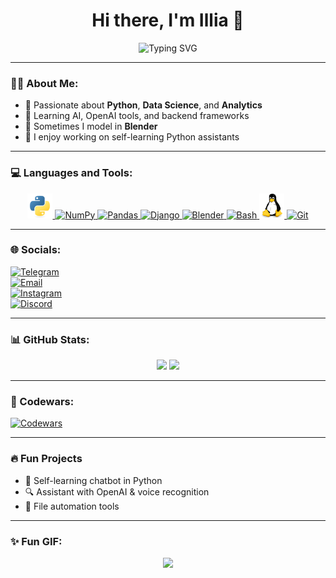 <h1 align="center">Hi there, I'm Illia 👋</h1>

<p align="center">
  <img src="https://readme-typing-svg.herokuapp.com?font=Fira+Code&duration=3000&pause=1000&color=58A6FF&center=true&vCenter=true&width=700&lines=Python+developer+focused+on+data+analysis;Learning+AI+%7C+Numpy+%7C+Pandas+%7C+Django+%7C+Blender" alt="Typing SVG" />
</p>


---

### 👨‍💻 About Me:

- 🧠 Passionate about **Python**, **Data Science**, and **Analytics**
- 🔭 Learning AI, OpenAI tools, and backend frameworks
- 🎨 Sometimes I model in **Blender**
- 💬 I enjoy working on self-learning Python assistants

---

### 💻 Languages and Tools:

<div align="center">
  <a href="https://www.python.org" target="_blank" rel="noreferrer">
    <img src="https://raw.githubusercontent.com/devicons/devicon/master/icons/python/python-original.svg" alt="Python" width="40" height="40"/>
  </a>
  <a href="https://numpy.org/" target="_blank" rel="noreferrer">
    <img src="https://cdn.jsdelivr.net/gh/devicons/devicon/icons/numpy/numpy-original.svg" alt="NumPy" width="40" height="40"/>
  </a>
  <a href="https://pandas.pydata.org/" target="_blank" rel="noreferrer">
    <img src="https://cdn.jsdelivr.net/gh/devicons/devicon/icons/pandas/pandas-original.svg" alt="Pandas" width="40" height="40"/>
  </a>
  <a href="https://www.djangoproject.com/" target="_blank" rel="noreferrer">
    <img src="https://cdn.worldvectorlogo.com/logos/django.svg" alt="Django" width="40" height="40"/>
  </a>
  <a href="https://openai.com" target="_blank" rel="noreferrer">
    <i class="fa-brands fa-openai"></i>
  </a>
  <a href="https://www.blender.org/" target="_blank" rel="noreferrer">
    <img src="https://download.blender.org/branding/community/blender_community_badge_white.svg" alt="Blender" width="40" height="40"/>
  </a>
  <a href="https://www.gnu.org/software/bash/" target="_blank" rel="noreferrer">
    <img src="https://www.vectorlogo.zone/logos/gnu_bash/gnu_bash-icon.svg" alt="Bash" width="40" height="40"/>
  </a>
  <a href="https://www.linux.org/" target="_blank" rel="noreferrer">
    <img src="https://raw.githubusercontent.com/devicons/devicon/master/icons/linux/linux-original.svg" alt="Linux" width="40" height="40"/>
  </a>
  <a href="https://git-scm.com/" target="_blank" rel="noreferrer">
    <img src="https://www.vectorlogo.zone/logos/git-scm/git-scm-icon.svg" alt="Git" width="40" height="40"/>
  </a>
</div>

---

### 🌐 Socials:

[![Telegram](https://img.shields.io/badge/Telegram-2CA5E0?style=for-the-badge&logo=telegram&logoColor=white)](https://t.me/your_username_here)  
[![Email](https://img.shields.io/badge/Email-D14836?style=for-the-badge&logo=gmail&logoColor=white)](mailto:your_email_here@gmail.com)  
[![Instagram](https://img.shields.io/badge/Instagram-E4405F?style=for-the-badge&logo=instagram&logoColor=white)](https://instagram.com/your_instagram_username)  
[![Discord](https://img.shields.io/badge/Discord-5865F2?style=for-the-badge&logo=discord&logoColor=white)](https://discord.com/users/your_discord_id)

---

### 📊 GitHub Stats:

<div align="center">
  <img src="https://github-readme-stats.vercel.app/api?username=Illia&show_icons=true&theme=radical&border_radius=15" width="48%" />
  <img src="https://github-readme-streak-stats.herokuapp.com/?user=Illia&theme=radical&border_radius=15" width="48%" />
</div>

---

### 🧠 Codewars:

[![Codewars](https://www.codewars.com/users/your_username_here/badges/large)](https://www.codewars.com/users/your_username_here)

---

### 🔥 Fun Projects

- 🤖 Self-learning chatbot in Python
- 🔍 Assistant with OpenAI & voice recognition
- 📁 File automation tools

---

### ✨ Fun GIF:

<p align="center">
  <img src="https://media.giphy.com/media/qgQUggAC3Pfv687qPC/giphy.gif" width="400"/>
</p>
